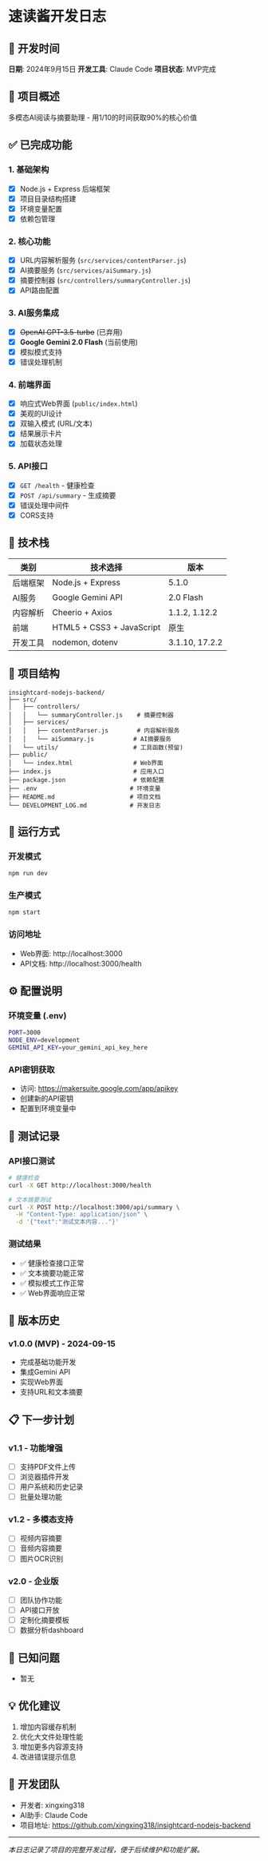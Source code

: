 # 速读酱开发日志

## 📅 开发时间
**日期**: 2024年9月15日
**开发工具**: Claude Code
**项目状态**: MVP完成

## 🎯 项目概述
多模态AI阅读与摘要助理 - 用1/10的时间获取90%的核心价值

## ✅ 已完成功能

### 1. 基础架构
- [x] Node.js + Express 后端框架
- [x] 项目目录结构搭建
- [x] 环境变量配置
- [x] 依赖包管理

### 2. 核心功能
- [x] URL内容解析服务 (`src/services/contentParser.js`)
- [x] AI摘要服务 (`src/services/aiSummary.js`)
- [x] 摘要控制器 (`src/controllers/summaryController.js`)
- [x] API路由配置

### 3. AI服务集成
- [x] ~~OpenAI GPT-3.5-turbo~~ (已弃用)
- [x] **Google Gemini 2.0 Flash** (当前使用)
- [x] 模拟模式支持
- [x] 错误处理机制

### 4. 前端界面
- [x] 响应式Web界面 (`public/index.html`)
- [x] 美观的UI设计
- [x] 双输入模式 (URL/文本)
- [x] 结果展示卡片
- [x] 加载状态处理

### 5. API接口
- [x] `GET /health` - 健康检查
- [x] `POST /api/summary` - 生成摘要
- [x] 错误处理中间件
- [x] CORS支持

## 🔧 技术栈

| 类别 | 技术选择 | 版本 |
|------|----------|------|
| 后端框架 | Node.js + Express | 5.1.0 |
| AI服务 | Google Gemini API | 2.0 Flash |
| 内容解析 | Cheerio + Axios | 1.1.2, 1.12.2 |
| 前端 | HTML5 + CSS3 + JavaScript | 原生 |
| 开发工具 | nodemon, dotenv | 3.1.10, 17.2.2 |

## 📁 项目结构
```
insightcard-nodejs-backend/
├── src/
│   ├── controllers/
│   │   └── summaryController.js    # 摘要控制器
│   ├── services/
│   │   ├── contentParser.js        # 内容解析服务
│   │   └── aiSummary.js           # AI摘要服务
│   └── utils/                     # 工具函数(预留)
├── public/
│   └── index.html                 # Web界面
├── index.js                       # 应用入口
├── package.json                   # 依赖配置
├── .env                          # 环境变量
├── README.md                     # 项目文档
└── DEVELOPMENT_LOG.md            # 开发日志
```

## 🚀 运行方式

### 开发模式
```bash
npm run dev
```

### 生产模式
```bash
npm start
```

### 访问地址
- Web界面: http://localhost:3000
- API文档: http://localhost:3000/health

## ⚙️ 配置说明

### 环境变量 (.env)
```bash
PORT=3000
NODE_ENV=development
GEMINI_API_KEY=your_gemini_api_key_here
```

### API密钥获取
- 访问: https://makersuite.google.com/app/apikey
- 创建新的API密钥
- 配置到环境变量中

## 🧪 测试记录

### API接口测试
```bash
# 健康检查
curl -X GET http://localhost:3000/health

# 文本摘要测试
curl -X POST http://localhost:3000/api/summary \
  -H "Content-Type: application/json" \
  -d '{"text":"测试文本内容..."}'
```

### 测试结果
- ✅ 健康检查接口正常
- ✅ 文本摘要功能正常
- ✅ 模拟模式工作正常
- ✅ Web界面响应正常

## 🔄 版本历史

### v1.0.0 (MVP) - 2024-09-15
- 完成基础功能开发
- 集成Gemini API
- 实现Web界面
- 支持URL和文本摘要

## 📋 下一步计划

### v1.1 - 功能增强
- [ ] 支持PDF文件上传
- [ ] 浏览器插件开发
- [ ] 用户系统和历史记录
- [ ] 批量处理功能

### v1.2 - 多模态支持
- [ ] 视频内容摘要
- [ ] 音频内容摘要
- [ ] 图片OCR识别

### v2.0 - 企业版
- [ ] 团队协作功能
- [ ] API接口开放
- [ ] 定制化摘要模板
- [ ] 数据分析dashboard

## 🐛 已知问题
- 暂无

## 💡 优化建议
1. 增加内容缓存机制
2. 优化大文件处理性能
3. 增加更多内容源支持
4. 改进错误提示信息

## 👥 开发团队
- 开发者: xingxing318
- AI助手: Claude Code
- 项目地址: https://github.com/xingxing318/insightcard-nodejs-backend

---
*本日志记录了项目的完整开发过程，便于后续维护和功能扩展。*